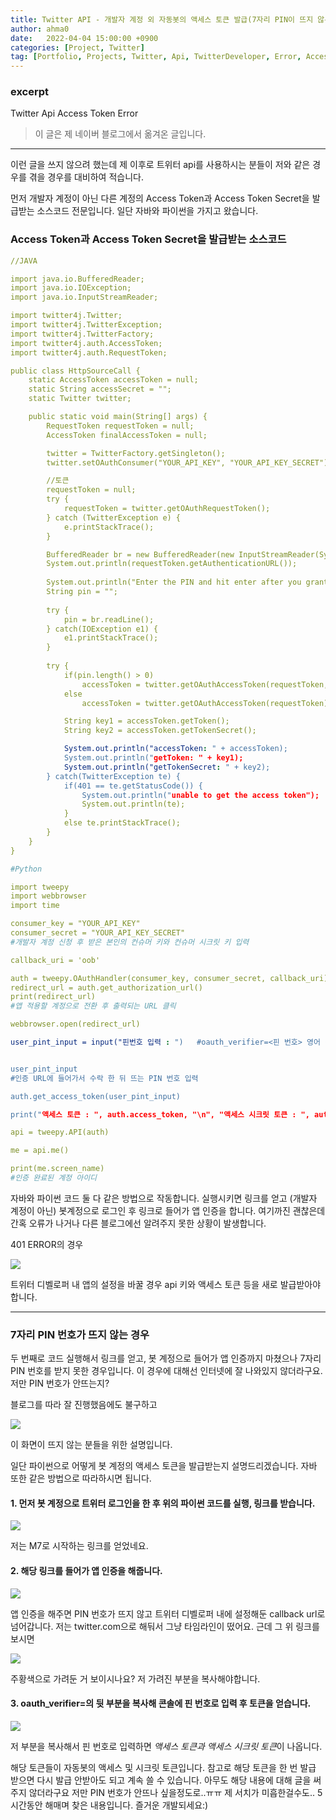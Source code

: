 ```yaml
---
title: Twitter API - 개발자 계정 외 자동봇의 액세스 토큰 발급(7자리 PIN이 뜨지 않는 경우)
author: ahma0
date:   2022-04-04 15:00:00 +0900
categories: [Project, Twitter]
tag: [Portfolio, Projects, Twitter, Api, TwitterDeveloper, Error, AccessToken]
---
```


### excerpt

Twitter Api Access Token Error


> 이 글은 제 네이버 블로그에서 옮겨온 글입니다.

<hr>

이런 글을 쓰지 않으려 했는데 제 이후로 트위터 api를 사용하시는 분들이 저와 같은 경우를 겪을 경우를 대비하여 적습니다.

먼저 개발자 계정이 아닌 다른 계정의 Access Token과 Access Token Secret을 발급받는 소스코드 전문입니다. 일단 자바와 파이썬을 가지고 왔습니다.

### Access Token과 Access Token Secret을 발급받는 소스코드

```yaml
//JAVA

import java.io.BufferedReader;
import java.io.IOException;
import java.io.InputStreamReader;

import twitter4j.Twitter;
import twitter4j.TwitterException;
import twitter4j.TwitterFactory;
import twitter4j.auth.AccessToken;
import twitter4j.auth.RequestToken;

public class HttpSourceCall {
    static AccessToken accessToken = null;
    static String accessSecret = "";
    static Twitter twitter;

    public static void main(String[] args) {
        RequestToken requestToken = null;
        AccessToken finalAccessToken = null;

        twitter = TwitterFactory.getSingleton();
        twitter.setOAuthConsumer("YOUR_API_KEY", "YOUR_API_KEY_SECRET");

        //토큰
        requestToken = null;
        try {
            requestToken = twitter.getOAuthRequestToken();
        } catch (TwitterException e) {
            e.printStackTrace();
        }

        BufferedReader br = new BufferedReader(new InputStreamReader(System.in));
        System.out.println(requestToken.getAuthenticationURL());
		
        System.out.println("Enter the PIN and hit enter after you granted access");
        String pin = "";
		
        try {
            pin = br.readLine();
        } catch(IOException e1) {
            e1.printStackTrace();
        }
		
        try {
            if(pin.length() > 0) 
                accessToken = twitter.getOAuthAccessToken(requestToken, pin);
            else
                accessToken = twitter.getOAuthAccessToken(requestToken);

            String key1 = accessToken.getToken();
            String key2 = accessToken.getTokenSecret();

            System.out.println("accessToken: " + accessToken);
            System.out.println("getToken: " + key1);
            System.out.println("getTokenSecret: " + key2);
        } catch(TwitterException te) {
            if(401 == te.getStatusCode()) {
                System.out.println("unable to get the access token");
                System.out.println(te);
            }
            else te.printStackTrace();
        }
    }
}
```

```yaml
#Python

import tweepy
import webbrowser
import time

consumer_key = "YOUR_API_KEY"
consumer_secret = "YOUR_API_KEY_SECRET"
#개발자 계정 신청 후 받은 본인의 컨슈머 키와 컨슈머 시크릿 키 입력

callback_uri = 'oob'

auth = tweepy.OAuthHandler(consumer_key, consumer_secret, callback_uri)
redirect_url = auth.get_authorization_url()
print(redirect_url)
#앱 적용할 계정으로 전환 후 출력되는 URL 클릭

webbrowser.open(redirect_url)

user_pint_input = input("핀번호 입력 : ")   #oauth_verifier=<핀 번호> 영어 섞여잇어도 ㄱㅊ은듯?


user_pint_input
#인증 URL에 들어가서 수락 한 뒤 뜨는 PIN 번호 입력

auth.get_access_token(user_pint_input)

print("액세스 토큰 : ", auth.access_token, "\n", "액세스 시크릿 토큰 : ", auth.access_token_secret)

api = tweepy.API(auth)

me = api.me()

print(me.screen_name)
#인증 완료된 계정 아이디
```

자바와 파이썬 코드 둘 다 같은 방법으로 작동합니다.
실행시키면 링크를 얻고 (개발자 계정이 아닌) 봇계정으로 로그인 후 링크로 들어가 앱 인증을 합니다.
여기까진 괜찮은데 간혹 오류가 나거나 다른 블로그에선 알려주지 못한 상황이 발생합니다.

401 ERROR의 경우 

<img src="https://user-images.githubusercontent.com/84761609/169577477-31579d4c-a3bd-482d-bc57-94475788be99.png">

트위터 디벨로퍼 내 앱의 설정을 바꿀 경우 api 키와 액세스 토큰 등을 새로 발급받아야 합니다. 

<hr>

### 7자리 PIN 번호가 뜨지 않는 경우

두 번째로 코드 실행해서 링크를 얻고, 봇 계정으로 들어가 앱 인증까지 마쳤으나 7자리 PIN 번호를 받지 못한 경우입니다.
이 경우에 대해선 인터넷에 잘 나와있지 않더라구요. 저만 PIN 번호가 안뜨는지?

블로그를 따라 잘 진행했음에도 불구하고

<img src="https://user-images.githubusercontent.com/84761609/169577923-685d2f6f-e5e9-4a2d-9c0c-348d2b5da025.png">

이 화면이 뜨지 않는 분들을 위한 설명입니다.

일단 파이썬으로 어떻게 봇 계정의 액세스 토큰을 발급받는지 설명드리겠습니다. 자바 또한 같은 방법으로 따라하시면 됩니다.


#### 1. 먼저 봇 계정으로 트위터 로그인을 한 후 위의 파이썬 코드를 실행, 링크를 받습니다.

<img src="https://user-images.githubusercontent.com/84761609/169578157-a548e8eb-91ab-4a97-a22a-04adfe9ac764.png"/>

저는 M7로 시작하는 링크를 얻었네요.

#### 2. 해당 링크를 들어가 앱 인증을 해줍니다.

<img src="https://user-images.githubusercontent.com/84761609/169577505-9493044a-aa47-4954-bc44-a5542966e907.png">

앱 인증을 해주면 PIN 번호가 뜨지 않고 트위터 디벨로퍼 내에 설정해둔 callback url로 넘어갑니다. 
저는 twitter.com으로 해둬서 그냥 타임라인이 떴어요.
근데 그 위 링크를 보시면

<img src="https://user-images.githubusercontent.com/84761609/169577549-7cc5fac8-20f0-4a5c-9f45-1a56c85b2da4.png">

주황색으로 가려둔 거 보이시나요? 저 가려진 부분을 복사해야합니다.

#### 3. oauth_verifier=의 뒷 부분을 복사해 콘솔에 핀 번호로 입력 후 토큰을 얻습니다.

<img src="https://user-images.githubusercontent.com/84761609/169577518-7f570124-c2ef-438a-8131-009d1fec79ff.png"/>


저 부분을 복사해서 핀 번호로 입력하면 *액세스 토큰과 액세스 시크릿 토큰*이 나옵니다.

해당 토큰들이 자동봇의 액세스 및 시크릿 토큰입니다.
참고로 해당 토큰을 한 번 발급 받으면 다시 발급 안받아도 되고 계속 쓸 수 있습니다.
아무도 해당 내용에 대해 글을 써주지 않더라구요 저만 PIN 번호가 안뜨나 싶을정도로..ㅠㅠ
제 서치가 미흡한걸수도.. 5시간동안 해매며 찾은 내용입니다. 즐거운 개발되세요:)
